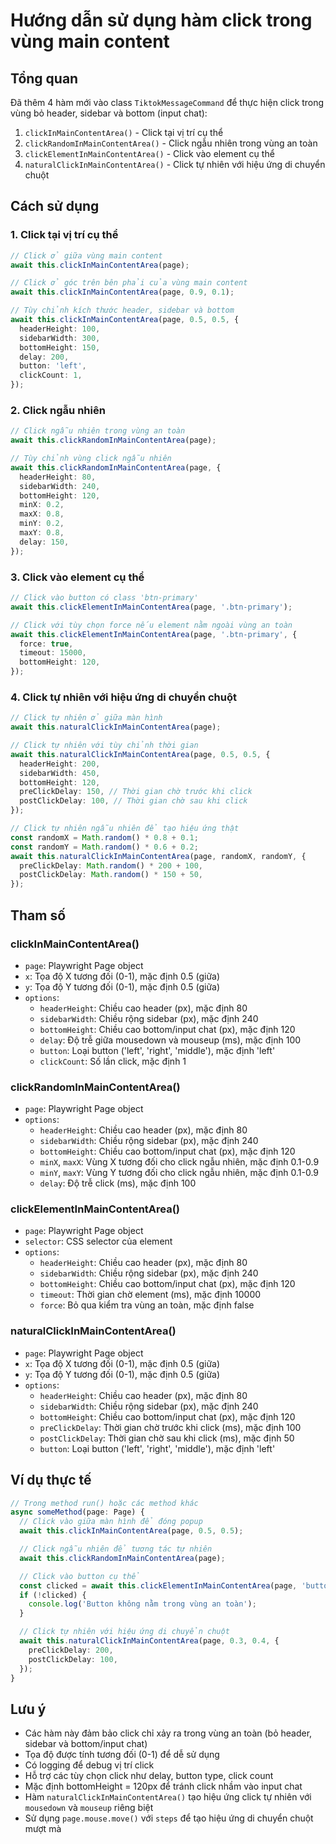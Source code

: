 # Hướng dẫn sử dụng hàm click trong vùng main content

## Tổng quan

Đã thêm 4 hàm mới vào class `TiktokMessageCommand` để thực hiện click trong vùng bỏ header, sidebar và bottom (input chat):

1. `clickInMainContentArea()` - Click tại vị trí cụ thể
2. `clickRandomInMainContentArea()` - Click ngẫu nhiên trong vùng an toàn
3. `clickElementInMainContentArea()` - Click vào element cụ thể
4. `naturalClickInMainContentArea()` - Click tự nhiên với hiệu ứng di chuyển chuột

## Cách sử dụng

### 1. Click tại vị trí cụ thể

```typescript
// Click ở giữa vùng main content
await this.clickInMainContentArea(page);

// Click ở góc trên bên phải của vùng main content
await this.clickInMainContentArea(page, 0.9, 0.1);

// Tùy chỉnh kích thước header, sidebar và bottom
await this.clickInMainContentArea(page, 0.5, 0.5, {
  headerHeight: 100,
  sidebarWidth: 300,
  bottomHeight: 150,
  delay: 200,
  button: 'left',
  clickCount: 1,
});
```

### 2. Click ngẫu nhiên

```typescript
// Click ngẫu nhiên trong vùng an toàn
await this.clickRandomInMainContentArea(page);

// Tùy chỉnh vùng click ngẫu nhiên
await this.clickRandomInMainContentArea(page, {
  headerHeight: 80,
  sidebarWidth: 240,
  bottomHeight: 120,
  minX: 0.2,
  maxX: 0.8,
  minY: 0.2,
  maxY: 0.8,
  delay: 150,
});
```

### 3. Click vào element cụ thể

```typescript
// Click vào button có class 'btn-primary'
await this.clickElementInMainContentArea(page, '.btn-primary');

// Click với tùy chọn force nếu element nằm ngoài vùng an toàn
await this.clickElementInMainContentArea(page, '.btn-primary', {
  force: true,
  timeout: 15000,
  bottomHeight: 120,
});
```

### 4. Click tự nhiên với hiệu ứng di chuyển chuột

```typescript
// Click tự nhiên ở giữa màn hình
await this.naturalClickInMainContentArea(page);

// Click tự nhiên với tùy chỉnh thời gian
await this.naturalClickInMainContentArea(page, 0.5, 0.5, {
  headerHeight: 200,
  sidebarWidth: 450,
  bottomHeight: 120,
  preClickDelay: 150, // Thời gian chờ trước khi click
  postClickDelay: 100, // Thời gian chờ sau khi click
});

// Click tự nhiên ngẫu nhiên để tạo hiệu ứng thật
const randomX = Math.random() * 0.8 + 0.1;
const randomY = Math.random() * 0.6 + 0.2;
await this.naturalClickInMainContentArea(page, randomX, randomY, {
  preClickDelay: Math.random() * 200 + 100,
  postClickDelay: Math.random() * 150 + 50,
});
```

## Tham số

### clickInMainContentArea()

- `page`: Playwright Page object
- `x`: Tọa độ X tương đối (0-1), mặc định 0.5 (giữa)
- `y`: Tọa độ Y tương đối (0-1), mặc định 0.5 (giữa)
- `options`:
  - `headerHeight`: Chiều cao header (px), mặc định 80
  - `sidebarWidth`: Chiều rộng sidebar (px), mặc định 240
  - `bottomHeight`: Chiều cao bottom/input chat (px), mặc định 120
  - `delay`: Độ trễ giữa mousedown và mouseup (ms), mặc định 100
  - `button`: Loại button ('left', 'right', 'middle'), mặc định 'left'
  - `clickCount`: Số lần click, mặc định 1

### clickRandomInMainContentArea()

- `page`: Playwright Page object
- `options`:
  - `headerHeight`: Chiều cao header (px), mặc định 80
  - `sidebarWidth`: Chiều rộng sidebar (px), mặc định 240
  - `bottomHeight`: Chiều cao bottom/input chat (px), mặc định 120
  - `minX`, `maxX`: Vùng X tương đối cho click ngẫu nhiên, mặc định 0.1-0.9
  - `minY`, `maxY`: Vùng Y tương đối cho click ngẫu nhiên, mặc định 0.1-0.9
  - `delay`: Độ trễ click (ms), mặc định 100

### clickElementInMainContentArea()

- `page`: Playwright Page object
- `selector`: CSS selector của element
- `options`:
  - `headerHeight`: Chiều cao header (px), mặc định 80
  - `sidebarWidth`: Chiều rộng sidebar (px), mặc định 240
  - `bottomHeight`: Chiều cao bottom/input chat (px), mặc định 120
  - `timeout`: Thời gian chờ element (ms), mặc định 10000
  - `force`: Bỏ qua kiểm tra vùng an toàn, mặc định false

### naturalClickInMainContentArea()

- `page`: Playwright Page object
- `x`: Tọa độ X tương đối (0-1), mặc định 0.5 (giữa)
- `y`: Tọa độ Y tương đối (0-1), mặc định 0.5 (giữa)
- `options`:
  - `headerHeight`: Chiều cao header (px), mặc định 80
  - `sidebarWidth`: Chiều rộng sidebar (px), mặc định 240
  - `bottomHeight`: Chiều cao bottom/input chat (px), mặc định 120
  - `preClickDelay`: Thời gian chờ trước khi click (ms), mặc định 100
  - `postClickDelay`: Thời gian chờ sau khi click (ms), mặc định 50
  - `button`: Loại button ('left', 'right', 'middle'), mặc định 'left'

## Ví dụ thực tế

```typescript
// Trong method run() hoặc các method khác
async someMethod(page: Page) {
  // Click vào giữa màn hình để đóng popup
  await this.clickInMainContentArea(page, 0.5, 0.5);

  // Click ngẫu nhiên để tương tác tự nhiên
  await this.clickRandomInMainContentArea(page);

  // Click vào button cụ thể
  const clicked = await this.clickElementInMainContentArea(page, 'button[data-e2e="follow"]');
  if (!clicked) {
    console.log('Button không nằm trong vùng an toàn');
  }

  // Click tự nhiên với hiệu ứng di chuyển chuột
  await this.naturalClickInMainContentArea(page, 0.3, 0.4, {
    preClickDelay: 200,
    postClickDelay: 100,
  });
}
```

## Lưu ý

- Các hàm này đảm bảo click chỉ xảy ra trong vùng an toàn (bỏ header, sidebar và bottom/input chat)
- Tọa độ được tính tương đối (0-1) để dễ sử dụng
- Có logging để debug vị trí click
- Hỗ trợ các tùy chọn click như delay, button type, click count
- Mặc định bottomHeight = 120px để tránh click nhầm vào input chat
- Hàm `naturalClickInMainContentArea()` tạo hiệu ứng click tự nhiên với `mousedown` và `mouseup` riêng biệt
- Sử dụng `page.mouse.move()` với `steps` để tạo hiệu ứng di chuyển chuột mượt mà
